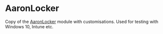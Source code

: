 # AaronLocker

Copy of the [AaronLocker](https://github.com/microsoft/AaronLocker) module with customisations. Used for testing with Windows 10, Intune etc.
